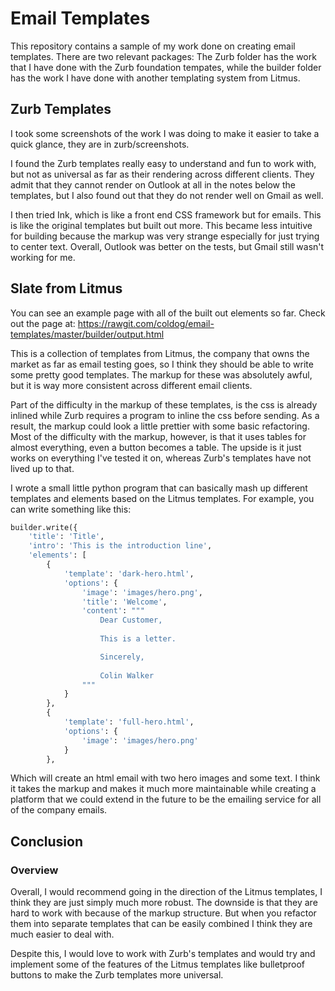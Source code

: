 # Email Templates

This repository contains a sample of my work done on creating email templates. There are two relevant packages: The Zurb folder has the work that I have done with the Zurb foundation tempates, while the builder folder has the work I have done with another templating system from Litmus.

## Zurb Templates
I took some screenshots of the work I was doing to make it easier to take a quick glance, they are in zurb/screenshots.

I found the Zurb templates really easy to understand and fun to work with, but not as universal as far as their rendering across different clients. They admit that they cannot render on Outlook at all in the notes below the templates, but I also found out that they do not render well on Gmail as well.

I then tried Ink, which is like a front end CSS framework but for emails. This is like the original templates but built out more. This became less intuitive for building because the markup was very strange especially for just trying to center text. Overall, Outlook was better on the tests, but Gmail still wasn't working for me.


## Slate from Litmus
You can see an example page with all of the built out elements so far. Check out the page at: 
    https://rawgit.com/coldog/email-templates/master/builder/output.html

This is a collection of templates from Litmus, the company that owns the market as far as email testing goes, so I think they should be able to write some pretty good templates. The markup for these was absolutely awful, but it is way more consistent across different email clients. 

Part of the difficulty in the markup of these templates, is the css is already inlined while Zurb requires a program to inline the css before sending. As a result, the markup could look a little prettier with some basic refactoring. Most of the difficulty with the markup, however, is that it uses tables for almost everything, even a button becomes a table. The upside is it just works on everything I've tested it on, whereas Zurb's templates have not lived up to that.

I wrote a small little python program that can basically mash up different templates and elements based on the Litmus templates. For example, you can write something like this:

```python
builder.write({
    'title': 'Title',
    'intro': 'This is the introduction line',
    'elements': [
        {
            'template': 'dark-hero.html',
            'options': {
                'image': 'images/hero.png',
                'title': 'Welcome',
                'content': """
                    Dear Customer,
                    
                    This is a letter.

                    Sincerely,
                    
                    Colin Walker
                """
            }
        },
        {
            'template': 'full-hero.html',
            'options': {
                'image': 'images/hero.png'
            }
        },
```

Which will create an html email with two hero images and some text. I think it takes the markup and makes it much more maintainable while creating a platform that we could extend in the future to be the emailing service for all of the company emails.

## Conclusion

### Overview

Overall, I would recommend going in the direction of the Litmus templates, I think they are just simply much more robust. The downside is that they are hard to work with because of the markup structure. But when you refactor them into separate templates that can be easily combined I think they are much easier to deal with.

Despite this, I would love to work with Zurb's templates and would try and implement some of the features of the Litmus templates like bulletproof buttons to make the Zurb templates more universal.
